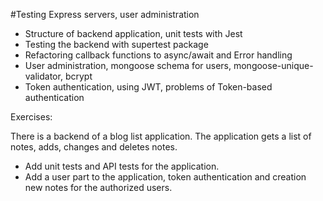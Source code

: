 #Testing Express servers, user administration

- Structure of backend application, unit tests with Jest
- Testing the backend with supertest package
- Refactoring callback functions to async/await and Error handling 
- User administration, mongoose schema for users, mongoose-unique-validator, bcrypt
- Token authentication, using JWT, problems of Token-based authentication

Exercises: 

There is a backend of a blog list application. The application gets a list of notes, adds, changes and deletes notes. 
- Add unit tests and API tests for the application. 
- Add a user part to the application, token authentication and creation new notes for the authorized users.
